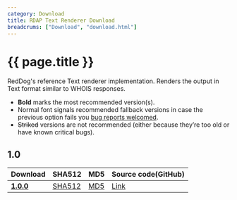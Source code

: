 ```yaml
---
category: Download
title: RDAP Text Renderer Download
breadcrums: ["Download", "download.html"]
---
```


# {{ page.title }}

RedDog's reference Text renderer implementation. Renders the output in Text format similar to WHOIS responses.

- **Bold** marks the most recommended version(s).
- Normal font signals recommended fallback versions in case the previous option fails you [bug reports welcomed](https://github.com/NICMx/rdap-text-renderer/issues).
- ~~Striked~~ versions are not recommended (either because they’re too old or have known critical bugs).


## 1.0

|Download |SHA512    |MD5    |Source code(GitHub)|
|:--------|:---------|:------|:---------|
|[**1.0.0**](https://github.com/NICMx/releases/raw/master/RedDog/rdap-text-renderer-1.0.0.jar)|[SHA512](https://github.com/NICMx/releases/raw/master/RedDog/rdap-text-renderer-1.0.0.jar.sha)|[MD5](https://github.com/NICMx/releases/raw/master/RedDog/rdap-text-renderer-1.0.0.jar.md5)|[Link](https://github.com/NICMx/rdap-text-renderer/tree/v1.0.0)|

